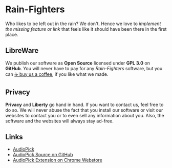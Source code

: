 # Rain-Fighters
Who likes to be left out in the rain? We don't. Hence we love to *implement the missing feature or link* that feels like it should have been there in the first place.

## LibreWare
We publish our software as **Open Source** licensed under **GPL 3.0** on **GitHub**. You will never have to pay for any *Rain-Fighters* software, but you can [&#9749;&nbsp;buy us a coffee](https://www.buymeacoffee.com/rainfighters), if you like what we made.

## Privacy
**Privacy** and **Liberty** go hand in hand. If you want to contact us, feel free to do so. We will never abuse the fact that you install our software or visit our websites to contact you or to even sell any information about you. Also, the software and the websites will always stay ad-free.

## Links
 - [AudioPick](https://rain-fighters.github.io/AudioPick/)
 - [AudioPick Source on GitHub](https://github.com/rain-fighters/AudioPick/)
 - [AudioPick Extension on Chrome Webstore](https://chrome.google.com/webstore/detail/audiopick/gfhcppdamigjkficnjnhmnljljhagaha)

